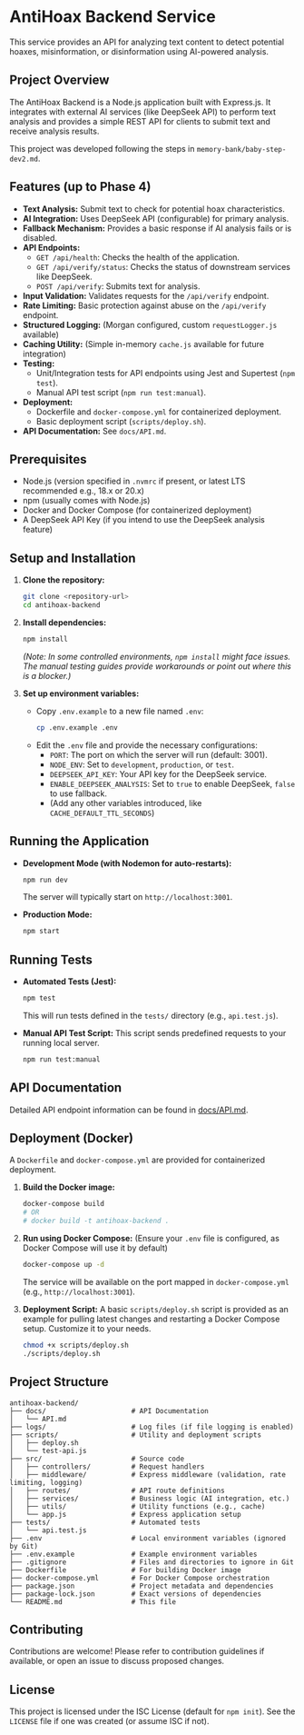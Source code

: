 # AntiHoax Backend Service

This service provides an API for analyzing text content to detect potential hoaxes, misinformation, or disinformation using AI-powered analysis.

## Project Overview

The AntiHoax Backend is a Node.js application built with Express.js. It integrates with external AI services (like DeepSeek API) to perform text analysis and provides a simple REST API for clients to submit text and receive analysis results.

This project was developed following the steps in `memory-bank/baby-step-dev2.md`.

## Features (up to Phase 4)

*   **Text Analysis:** Submit text to check for potential hoax characteristics.
*   **AI Integration:** Uses DeepSeek API (configurable) for primary analysis.
*   **Fallback Mechanism:** Provides a basic response if AI analysis fails or is disabled.
*   **API Endpoints:**
    *   `GET /api/health`: Checks the health of the application.
    *   `GET /api/verify/status`: Checks the status of downstream services like DeepSeek.
    *   `POST /api/verify`: Submits text for analysis.
*   **Input Validation:** Validates requests for the `/api/verify` endpoint.
*   **Rate Limiting:** Basic protection against abuse on the `/api/verify` endpoint.
*   **Structured Logging:** (Morgan configured, custom `requestLogger.js` available)
*   **Caching Utility:** (Simple in-memory `cache.js` available for future integration)
*   **Testing:**
    *   Unit/Integration tests for API endpoints using Jest and Supertest (`npm test`).
    *   Manual API test script (`npm run test:manual`).
*   **Deployment:**
    *   Dockerfile and `docker-compose.yml` for containerized deployment.
    *   Basic deployment script (`scripts/deploy.sh`).
*   **API Documentation:** See `docs/API.md`.

## Prerequisites

*   Node.js (version specified in `.nvmrc` if present, or latest LTS recommended e.g., 18.x or 20.x)
*   npm (usually comes with Node.js)
*   Docker and Docker Compose (for containerized deployment)
*   A DeepSeek API Key (if you intend to use the DeepSeek analysis feature)

## Setup and Installation

1.  **Clone the repository:**
    ```bash
    git clone <repository-url>
    cd antihoax-backend
    ```

2.  **Install dependencies:**
    ```bash
    npm install
    ```
    *(Note: In some controlled environments, `npm install` might face issues. The manual testing guides provide workarounds or point out where this is a blocker.)*

3.  **Set up environment variables:**
    *   Copy `.env.example` to a new file named `.env`:
        ```bash
        cp .env.example .env
        ```
    *   Edit the `.env` file and provide the necessary configurations:
        *   `PORT`: The port on which the server will run (default: 3001).
        *   `NODE_ENV`: Set to `development`, `production`, or `test`.
        *   `DEEPSEEK_API_KEY`: Your API key for the DeepSeek service.
        *   `ENABLE_DEEPSEEK_ANALYSIS`: Set to `true` to enable DeepSeek, `false` to use fallback.
        *   (Add any other variables introduced, like `CACHE_DEFAULT_TTL_SECONDS`)

## Running the Application

*   **Development Mode (with Nodemon for auto-restarts):**
    ```bash
    npm run dev
    ```
    The server will typically start on `http://localhost:3001`.

*   **Production Mode:**
    ```bash
    npm start
    ```

## Running Tests

*   **Automated Tests (Jest):**
    ```bash
    npm test
    ```
    This will run tests defined in the `tests/` directory (e.g., `api.test.js`).

*   **Manual API Test Script:**
    This script sends predefined requests to your running local server.
    ```bash
    npm run test:manual
    ```

## API Documentation

Detailed API endpoint information can be found in [docs/API.md](docs/API.md).

## Deployment (Docker)

A `Dockerfile` and `docker-compose.yml` are provided for containerized deployment.

1.  **Build the Docker image:**
    ```bash
    docker-compose build
    # OR
    # docker build -t antihoax-backend .
    ```

2.  **Run using Docker Compose:**
    (Ensure your `.env` file is configured, as Docker Compose will use it by default)
    ```bash
    docker-compose up -d
    ```
    The service will be available on the port mapped in `docker-compose.yml` (e.g., `http://localhost:3001`).

3.  **Deployment Script:**
    A basic `scripts/deploy.sh` script is provided as an example for pulling latest changes and restarting a Docker Compose setup. Customize it to your needs.
    ```bash
    chmod +x scripts/deploy.sh
    ./scripts/deploy.sh
    ```

## Project Structure

```
antihoax-backend/
├── docs/                     # API Documentation
│   └── API.md
├── logs/                     # Log files (if file logging is enabled)
├── scripts/                  # Utility and deployment scripts
│   ├── deploy.sh
│   └── test-api.js
├── src/                      # Source code
│   ├── controllers/          # Request handlers
│   ├── middleware/           # Express middleware (validation, rate limiting, logging)
│   ├── routes/               # API route definitions
│   ├── services/             # Business logic (AI integration, etc.)
│   ├── utils/                # Utility functions (e.g., cache)
│   └── app.js                # Express application setup
├── tests/                    # Automated tests
│   └── api.test.js
├── .env                      # Local environment variables (ignored by Git)
├── .env.example              # Example environment variables
├── .gitignore                # Files and directories to ignore in Git
├── Dockerfile                # For building Docker image
├── docker-compose.yml        # For Docker Compose orchestration
├── package.json              # Project metadata and dependencies
├── package-lock.json         # Exact versions of dependencies
└── README.md                 # This file
```

## Contributing

Contributions are welcome! Please refer to contribution guidelines if available, or open an issue to discuss proposed changes.

## License

This project is licensed under the ISC License (default for `npm init`). See the `LICENSE` file if one was created (or assume ISC if not).
